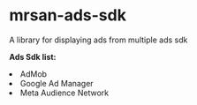 # mrsan-ads-sdk
A library for displaying ads from multiple ads sdk

<b>Ads Sdk list:</b>

<li>AdMob</li>
<li>Google Ad Manager</li>
<li>Meta Audience Network</li>
